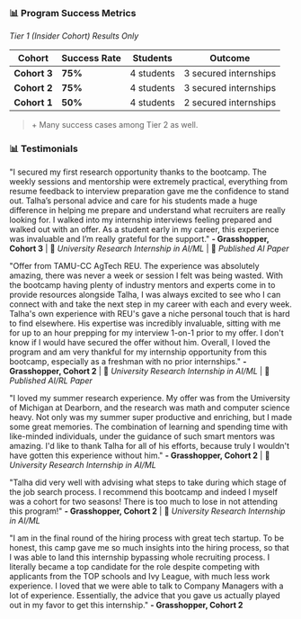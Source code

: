 ### 📊 Program Success Metrics

*Tier 1 (Insider Cohort) Results Only*

| Cohort | Success Rate | Students | Outcome |
|--------|--------------|----------|---------|
| **Cohort 3** | **75%** | 4 students | 3 secured internships |
| **Cohort 2** | **75%** | 4 students | 3 secured internships |
| **Cohort 1** | **50%** | 4 students | 2 secured internships |

> \+ Many success cases among Tier 2 as well. 

### 📊 Testimonials

"I secured my first research opportunity thanks to the bootcamp. The weekly sessions and mentorship were extremely practical, everything from resume feedback to interview preparation gave me the confidence to stand out. Talha’s personal advice and care for his students made a huge difference in helping me prepare and understand what recruiters are really looking for. I walked into my internship interviews feeling prepared and walked out with an offer. As a student early in my career, this experience was invaluable and I’m really grateful for the support."
**- Grasshopper, Cohort 3** | 🔬 *University Research Internship in AI/ML* | 📄 *Published AI Paper*

"Offer from TAMU-CC AgTech REU. The experience was absolutely amazing, there was never a week or session I felt was being wasted. With the bootcamp having plenty of industry mentors and experts come in to provide resources alongside Talha, I was always excited to see who I can connect with and take the next step in my career with each and every week. Talha's own experience with REU's gave a niche personal touch that is hard to find elsewhere. His expertise was incredibly invaluable, sitting with me for up to an hour prepping for my interview 1-on-1 prior to my offer. I don't know if I would have secured the offer without him. Overall, I loved the program and am very thankful for my internship opportunity from this bootcamp, especially as a freshman with no prior internships."
**- Grasshopper, Cohort 2** | 🔬 *University Research Internship in AI/ML* | 📄 *Published AI/RL Paper*

"I loved my summer research experience. My offer was from the Umiversity of Michigan at Dearborn, and the research was math and computer science heavy. Not only was my summer super productive and enriching, but I made some great memories. The combination of learning and spending time with like-minded individuals, under the guidance of such smart mentors was amazing. I'd like to thank Talha for all of his efforts, because truly I wouldn't have gotten this experience without him."
**- Grasshopper, Cohort 2** | 🔬 *University Research Internship in AI/ML* 

"Talha did very well with advising what steps to take during which stage of the job search process. I recommend this bootcamp and indeed I myself was a cohort for two seasons! There is too much to lose in not attending this program!"
**- Grasshopper, Cohort 2** | 🔬 *University Research Internship in AI/ML* 

"I am in the final round of the hiring process with great tech startup. To be honest, this camp gave me so much insights into the hiring process, so that I was able to land this internship bypassing whole recruiting process. I literally became a top candidate for the role despite competing with applicants from the TOP schools and Ivy League, with much less work experience. I loved that we were able to talk to Company Managers with a lot of experience. Essentially, the advice that you gave us actually played out in my favor to get this internship."
**- Grasshopper, Cohort 2** 
